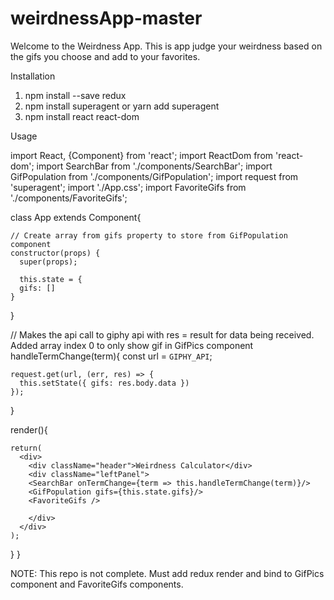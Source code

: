 # weirdnessApp-master

Welcome to the Weirdness App. This is app judge your weirdness based on the gifs you choose and add to your favorites. 

Installation

1. npm install --save redux
2. npm install superagent or yarn add superagent
3. npm install react react-dom

Usage

import React, {Component} from 'react';
import ReactDom from 'react-dom';
import SearchBar from './components/SearchBar';
import GifPopulation from './components/GifPopulation';
import request from 'superagent';
import './App.css';
import FavoriteGifs from './components/FavoriteGifs';

  class App extends Component{

    // Create array from gifs property to store from GifPopulation component
    constructor(props) {
      super(props);

      this.state = {
      gifs: []
    }
  
  }

  // Makes the api call to giphy api with res = result for data being received. Added array index 0 to only show gif in GifPics component
  handleTermChange(term){
    const url = `GIPHY_API`;

    request.get(url, (err, res) => {
      this.setState({ gifs: res.body.data })
    });
  }

  render(){
  
    return(
      <div>
        <div className="header">Weirdness Calculator</div>
        <div className="leftPanel">
        <SearchBar onTermChange={term => this.handleTermChange(term)}/>
        <GifPopulation gifs={this.state.gifs}/>
        <FavoriteGifs />
        
        </div>
      </div>
    );
  }
}

NOTE: This repo is not complete. Must add redux render and bind to GifPics component and FavoriteGifs components. 

